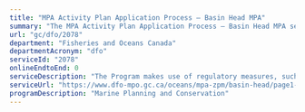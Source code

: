 ```yaml
---
title: "MPA Activity Plan Application Process – Basin Head MPA"
summary: "The MPA Activity Plan Application Process – Basin Head MPA service from Fisheries and Oceans Canada is not available end-to-end online, according to the GC Service Inventory."
url: "gc/dfo/2078"
department: "Fisheries and Oceans Canada"
departmentAcronym: "dfo"
serviceId: "2078"
onlineEndtoEnd: 0
serviceDescription: "The Program makes use of regulatory measures, such as Marine Protected Areas (MPAs) Regulations in which  prohibitions and allowed activities are detailed, to conserve and sustainably manage marine ecosystems. Activity plans must be submitted to the relevant DFO Regional authority for specific activities, to ensure human activities within the MPA are compliant and consistent with the regulation and objectives of the MPA."
serviceUrl: "https://www.dfo-mpo.gc.ca/oceans/mpa-zpm/basin-head/page1-eng.html"
programDescription: "Marine Planning and Conservation"
---
```

